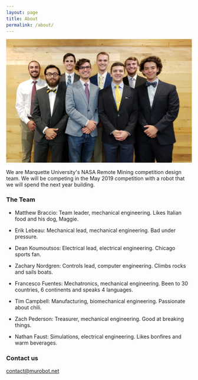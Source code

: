 ```yaml
---
layout: page
title: About
permalink: /about/
---
```


![Team Photo. Dean, Tim, Erik, Zach, Zach, Matt, Nate, Francesco](/images/teamphoto.jpg)


We are Marquette University's NASA Remote Mining competition design team. We will be competing in the May 2019 competition with a robot that we will spend the next year building. 

### The Team

* Matthew Braccio: Team leader, mechanical engineering. Likes Italian food and his dog, Maggie.

* Erik Lebeau: Mechanical lead, mechanical engineering. Bad under pressure.

* Dean Koumoutsos: Electrical lead, electrical engineering. Chicago sports fan.

* Zachary Nordgren: Controls lead, computer engineering. Climbs rocks and sails boats.

* Francesco Fuentes: Mechatronics, mechanical engineering. Been to 30 countries, 6 continents and speaks 4 languages.

* Tim Campbell: Manufacturing, biomechanical engineering. Passionate about chili.

* Zach Pederson: Treasurer, mechanical engineering. Good at breaking things.

* Nathan Faust: Simulations, electrical engineering. Likes bonfires and warm beverages.


### Contact us

[contact@murobot.net](mailto:contact@murobot.net)
